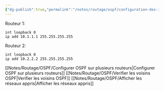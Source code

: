 ```yaml
---
{"dg-publish":true,"permalink":"/notes/routage/ospf/configuration-des-i-ds-routeurs-ospf/"}
---
```


Routeur 1:
```
int loopback 0
ip add 10.1.1.1 255.255.255.255
```
Routeur 2:
```
int loopback 0
ip add 10.2.2.2 255.255.255.255
```





[[Notes/Routage/OSPF/Configurer OSPF sur plusieurs routeurs\|Configurer OSPF sur plusieurs routeurs]]
[[Notes/Routage/OSPF/Verifier les voisins OSPF\|Verifier les voisins OSPF]]
[[Notes/Routage/OSPF/Afficher les réseaux appris\|Afficher les réseaux appris]]
